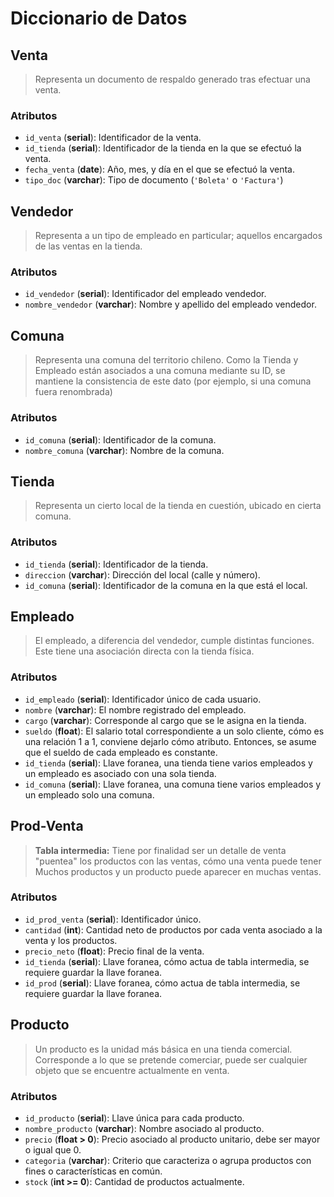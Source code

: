 # Diccionario de Datos
## Venta
> Representa un documento de respaldo generado tras efectuar una venta.
### Atributos
- `id_venta` (**serial**): Identificador de la venta.
- `id_tienda` (**serial**): Identificador de la tienda en la que se efectuó la venta.
- `fecha_venta` (**date**): Año, mes, y día en el que se efectuó la venta.
- `tipo_doc` (**varchar**): Tipo de documento (`'Boleta'` o `'Factura'`)

## Vendedor
> Representa a un tipo de empleado en particular; aquellos encargados de las ventas en la tienda.
### Atributos
- `id_vendedor` (**serial**): Identificador del empleado vendedor.
- `nombre_vendedor` (**varchar**): Nombre y apellido del empleado vendedor.

## Comuna
> Representa una comuna del territorio chileno.
> Como la Tienda y Empleado están asociados a una comuna mediante su ID,
> se mantiene la consistencia de este dato (por ejemplo, si una comuna fuera renombrada)
### Atributos
- `id_comuna` (**serial**): Identificador de la comuna.
- `nombre_comuna` (**varchar**): Nombre de la comuna.

## Tienda
> Representa un cierto local de la tienda en cuestión, ubicado en cierta comuna.
### Atributos
- `id_tienda` (**serial**): Identificador de la tienda.
- `direccion` (**varchar**): Dirección del local (calle y número).
- `id_comuna` (**serial**): Identificador de la comuna en la que está el local.

## Empleado
> El empleado, a diferencia del vendedor, cumple distintas funciones.
> Este tiene una asociación directa con la tienda física.
### Atributos
- `id_empleado` (**serial**): Identificador único de cada usuario.
- `nombre` (**varchar**): El nombre registrado del empleado.
- `cargo` (**varchar**): Corresponde al cargo que se le asigna en la tienda.
- `sueldo` (**float**): El salario total correspondiente a un solo cliente, cómo es una relación 1 a 1, conviene dejarlo cómo atributo. Entonces, se asume que el sueldo de cada empleado es constante.
- `id_tienda` (**serial**): Llave foranea, una tienda tiene varios empleados y un empleado es asociado con una sola tienda.
- `id_comuna` (**serial**): Llave foranea, una comuna tiene varios empleados y un empleado solo una comuna.

## Prod-Venta
> **Tabla intermedia:**  Tiene por finalidad ser un detalle de venta
> "puentea" los productos con las ventas, cómo una venta puede tener 
> Muchos productos y un producto puede aparecer en muchas ventas.
### Atributos
- `id_prod_venta` (**serial**): Identificador único.
- `cantidad` (**int**): Cantidad neto de productos por cada venta asociado a la venta y los productos.
- `precio_neto` (**float**): Precio final de la venta.
- `id_tienda` (**serial**): Llave foranea, cómo actua de tabla intermedia, se requiere guardar la llave foranea.
- `id_prod` (**serial**): Llave foranea, cómo actua de tabla intermedia, se requiere guardar la llave foranea.

## Producto
> Un producto es la unidad más básica en una tienda comercial.
> Corresponde a lo que se pretende comerciar, puede ser cualquier
> objeto que se encuentre actualmente en venta.

### Atributos
- `id_producto` (**serial**): Llave única para cada producto.
- `nombre_producto` (**varchar**): Nombre asociado al producto.
- `precio` (**float > 0**): Precio asociado al producto unitario, debe ser mayor o igual que 0.
- `categoria` (**varchar**): Criterio que caracteriza o agrupa productos con fines o características en común.
- `stock` (**int >= 0**): Cantidad de productos actualmente.